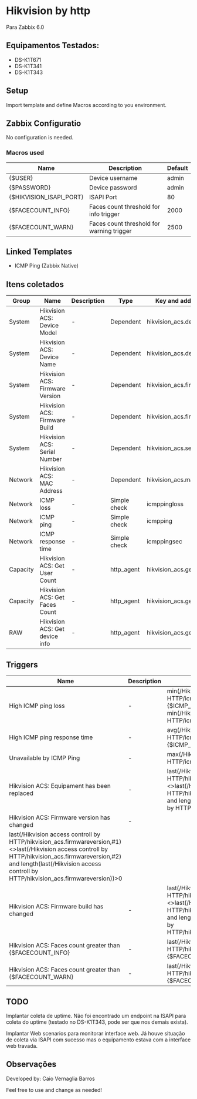 # Hikvision by http

Para Zabbix 6.0

## Equipamentos Testados:
* DS-K1T671
* DS-K1T341
* DS-K1T343

## Setup
Import template and define Macros according to you environment.

## Zabbix Configuratio
No configuration is needed.
### Macros used
|Name|Description|Default|
|----|-----------|-------|
|{$USER}|Device username|admin|
|{$PASSWORD}|Device password|admin|
|{$HIKVISION_ISAPI_PORT}|ISAPI Port|80|
|{$FACECOUNT_INFO}|Faces count threshold for info trigger|2000|
|{$FACECOUNT_WARN}|Faces count threshold for warning trigger|2500|

## Linked Templates
* ICMP Ping (Zabbix Native)

## Itens coletados
|Group|Name|Description|Type|Key and additional info|
|-----|----|-----------|----|-----------------------|
|System|Hikvision ACS: Device Model|-|Dependent|hikvision_acs.deviceModel|
|System|Hikvision ACS: Device Name|-|Dependent|hikvision_acs.deviceName|
|System|Hikvision ACS: Firmware Version|-|Dependent|hikvision_acs.firmwareversion|
|System|Hikvision ACS: Firmware Build|-|Dependent|hikvision_acs.firmwarebuild|
|System|Hikvision ACS: Serial Number|-|Dependent|hikvision_acs.serialnumber|
|Network|Hikvision ACS: MAC Address|-|Dependent|hikvision_acs.mac|
|Network|ICMP loss|-|Simple check|icmppingloss|
|Network|ICMP ping|-|Simple check|icmpping|
|Network|ICMP response time|-|Simple check|icmppingsec|
|Capacity|Hikvision ACS: Get User Count|-|http_agent|hikvision_acs.get_usercount|
|Capacity|Hikvision ACS: Get Faces Count|-|http_agent|hikvision_acs.get_facecount|
|RAW|Hikvision ACS: Get device info|-|http_agent|hikvision_acs.get_info|

## Triggers
|Name|Description|Expression|
|----|-----------|----------|
|High ICMP ping loss|-|min(/Hikvision access controll by HTTP/icmppingloss,5m)>{$ICMP_LOSS_WARN} and min(/Hikvision access controll by HTTP/icmppingloss,5m)<100|
|High ICMP ping response time|-|avg(/Hikvision access controll by HTTP/icmppingsec,5m)>{$ICMP_RESPONSE_TIME_WARN}|
|Unavailable by ICMP Ping|-|max(/Hikvision access controll by HTTP/icmpping,#3)=0|
|Hikvision ACS: Equipament has been replaced|-|last(/Hikvision access controll by HTTP/hikvision_acs.serialnumber,#1)<>last(/Hikvision access controll by HTTP/hikvision_acs.serialnumber,#2) and length(last(/Hikvision access controll by HTTP/hikvision_acs.serialnumber))>0|
|Hikvision ACS: Firmware version has changed|-|	
last(/Hikvision access controll by HTTP/hikvision_acs.firmwareversion,#1)<>last(/Hikvision access controll by HTTP/hikvision_acs.firmwareversion,#2) and length(last(/Hikvision access controll by HTTP/hikvision_acs.firmwareversion))>0|
|Hikvision ACS: Firmware build has changed|-|last(/Hikvision access controll by HTTP/hikvision_acs.firmwarebuild,#1)<>last(/Hikvision access controll by HTTP/hikvision_acs.firmwarebuild,#2) and length(last(/Hikvision access controll by HTTP/hikvision_acs.firmwarebuild))>0|
|Hikvision ACS: Faces count greater than {$FACECOUNT_INFO}|-|last(/Hikvision access controll by HTTP/hikvision_acs.get_facecount,#1)>={$FACECOUNT_INFO}|
|Hikvision ACS: Faces count greater than {$FACECOUNT_WARN}|-|last(/Hikvision access controll by HTTP/hikvision_acs.get_facecount,#1)>={$FACECOUNT_WARN}|


## TODO
Implantar coleta de uptime. Não foi encontrado um endpoint na ISAPI para coleta do uptime (testado no DS-K1T343, pode ser que nos demais exista).

Implantar Web scenarios para monitorar interface web. Já houve situação de coleta via ISAPI com sucesso mas o equipamento estava com a interface web travada.

## Observações
Developed by: Caio Vernaglia Barros

Feel free to use and change as needed!